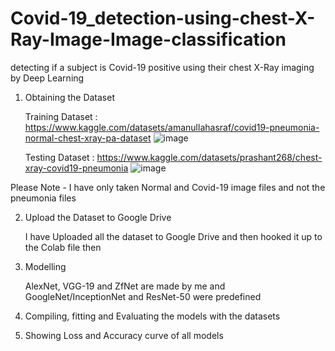 # Covid-19_detection-using-chest-X-Ray-Image-Image-classification
detecting if a subject is Covid-19 positive using their chest X-Ray imaging by Deep Learning

1. Obtaining the Dataset

    Training Dataset : 
    https://www.kaggle.com/datasets/amanullahasraf/covid19-pneumonia-normal-chest-xray-pa-dataset
![image](https://user-images.githubusercontent.com/109483139/190520281-e9d8d210-6e7f-4f0b-b8fd-3e0690793d14.png)

    Testing Dataset :
    https://www.kaggle.com/datasets/prashant268/chest-xray-covid19-pneumonia
![image](https://user-images.githubusercontent.com/109483139/190520332-39ccc1a1-93c1-401c-9ef4-f59beabdcd75.png)

Please Note - I have only taken Normal and Covid-19 image files and not the pneumonia files

2. Upload the Dataset to Google Drive

    I have Uploaded all the dataset to Google Drive and then hooked it up to the Colab file then
    
3. Modelling

    AlexNet, VGG-19 and ZfNet are made by me and GoogleNet/InceptionNet and ResNet-50 were predefined
    
4. Compiling, fitting and Evaluating the models with the datasets
5. Showing Loss and Accuracy curve of all models
